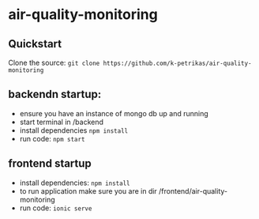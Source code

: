 # air-quality-monitoring

## Quickstart
Clone the source:
`git clone https://github.com/k-petrikas/air-quality-monitoring`



## backendn startup:
- ensure you have an instance of mongo db up and running
- start terminal in /backend
- install dependencies
`npm install`
- run code: 
`npm start`



## frontend startup
- install dependencies:
`npm install`
- to run application make sure you are in dir /frontend/air-quality-monitoring
- run code:
`ionic serve`